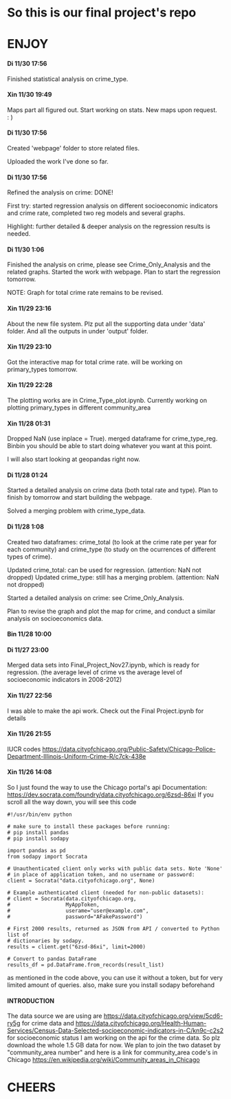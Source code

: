 # So this is our final project's repo
# ENJOY

#### Di 11/30 17:56

Finished statistical analysis on crime_type. 

#### Xin 11/30 19:49

Maps part all figured out. Start working on stats. New maps upon request.  
: )

#### Di 11/30 17:56

Created 'webpage' folder to store related files.

Uploaded the work I've done so far.

#### Di 11/30 17:56

Refined the analysis on crime: DONE!

First try: started regression analysis on different socioeconomic indicators and crime rate, completed two reg models and several graphs.

Highlight: further detailed & deeper analysis on the regression results is needed.

#### Di 11/30 1:06

Finished the analysis on crime, please see Crime_Only_Analysis and the related graphs.
Started the work with webpage.
Plan to start the regression tomorrow.

NOTE: Graph for total crime rate remains to be revised.

#### Xin 11/29 23:16

About the new file system.
Plz put all the supporting data under 'data' folder.
And all the outputs in under 'output' folder.


#### Xin 11/29 23:10

Got the interactive map for total crime rate.
will be working on primary_types tomorrow.

#### Xin 11/29 22:28

The plotting works are in Crime_Type_plot.ipynb.
Currently working on plotting primary_types in different community_area

#### Xin 11/28 01:31

Dropped NaN (use inplace = True).
merged dataframe for crime_type_reg.
Binbin you should be able to start doing whatever you want at this point.

I will also start looking at geopandas right now.

#### Di 11/28 01:24

Started a detailed analysis on crime data (both total rate and type).
Plan to finish by tomorrow and start building the webpage.

Solved a merging problem with crime_type_data.

#### Di 11/28 1:08

Created two dataframes: crime_total (to look at the crime rate per year for each community) and crime_type (to study on the ocurrences of different types of crime).

Updated crime_total: can be used for regression. (attention: NaN not dropped)
Updated crime_type: still has a merging problem. (attention: NaN not dropped)

Started a detailed analysis on crime: see Crime_Only_Analysis.

Plan to revise the graph and plot the map for crime, and conduct a similar analysis on socioeconomics data.

#### Bin 11/28  10:00

#### Di 11/27  23:00

Merged data sets into Final_Project_Nov27.ipynb, which is ready for regression.
(the average level of crime vs the average level of socioeconomic indicators in 2008-2012)

#### Xin 11/27 22:56

I was able to make the api work.
Check out the Final Project.ipynb for details

#### Xin 11/26 21:55

IUCR codes
https://data.cityofchicago.org/Public-Safety/Chicago-Police-Department-Illinois-Uniform-Crime-R/c7ck-438e

#### Xin 11/26 14:08

So I just found the way to use the Chicago portal's api
Documentation: https://dev.socrata.com/foundry/data.cityofchicago.org/6zsd-86xi
If you scroll all the way down, you will see this code

```
#!/usr/bin/env python

# make sure to install these packages before running:
# pip install pandas
# pip install sodapy

import pandas as pd
from sodapy import Socrata

# Unauthenticated client only works with public data sets. Note 'None'
# in place of application token, and no username or password:
client = Socrata("data.cityofchicago.org", None)

# Example authenticated client (needed for non-public datasets):
# client = Socrata(data.cityofchicago.org,
#                  MyAppToken,
#                  userame="user@example.com",
#                  password="AFakePassword")

# First 2000 results, returned as JSON from API / converted to Python list of
# dictionaries by sodapy.
results = client.get("6zsd-86xi", limit=2000)

# Convert to pandas DataFrame
results_df = pd.DataFrame.from_records(result_list)
```
as mentioned in the code above, you can use it without a token,
but for very limited amount of queries.
also, make sure you install sodapy beforehand

#### INTRODUCTION

The data source we are using are
https://data.cityofchicago.org/view/5cd6-ry5g
for crime data
and
https://data.cityofchicago.org/Health-Human-Services/Census-Data-Selected-socioeconomic-indicators-in-C/kn9c-c2s2
for socioeconomic status
I am working on the api for the crime data.
So plz download the whole 1.5 GB data for now.
We plan to join the two dataset by "community_area number"
and here is a link for community_area code's in Chicago
https://en.wikipedia.org/wiki/Community_areas_in_Chicago

# CHEERS
